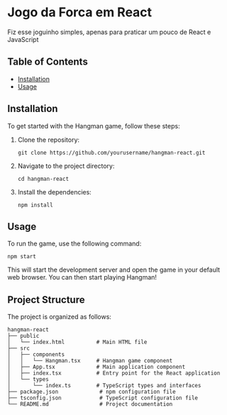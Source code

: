 # Jogo da Forca em React

Fiz esse joguinho simples, apenas para praticar um pouco de React e JavaScript

## Table of Contents

- [Installation](#installation)
- [Usage](#usage)

## Installation

To get started with the Hangman game, follow these steps:

1. Clone the repository:
   ```
   git clone https://github.com/yourusername/hangman-react.git
   ```

2. Navigate to the project directory:
   ```
   cd hangman-react
   ```

3. Install the dependencies:
   ```
   npm install
   ```

## Usage

To run the game, use the following command:

```
npm start
```

This will start the development server and open the game in your default web browser. You can then start playing Hangman!

## Project Structure

The project is organized as follows:

```
hangman-react
├── public
│   └── index.html          # Main HTML file
├── src
│   ├── components
│   │   └── Hangman.tsx     # Hangman game component
│   ├── App.tsx             # Main application component
│   ├── index.tsx           # Entry point for the React application
│   └── types
│       └── index.ts        # TypeScript types and interfaces
├── package.json             # npm configuration file
├── tsconfig.json            # TypeScript configuration file
└── README.md                # Project documentation
```
